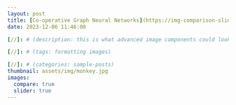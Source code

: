 ```yaml
---
layout: post
title: [Co-operative Graph Neural Networks](https://img-comparison-slider.sneas.io/examples.html)
date: 2023-12-06 11:46:00

[//]: # (description: this is what advanced image components could look like)

[//]: # (tags: formatting images)

[//]: # (categories: sample-posts)
thumbnail: assets/img/monkey.jpg
images:
  compare: true
  slider: true
---
```


